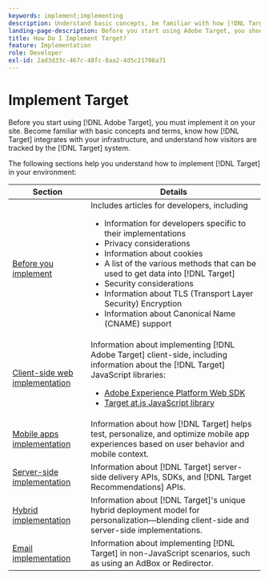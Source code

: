 ```yaml
---
keywords: implement;implementing
description: Understand basic concepts, be familiar with how [!DNL Target] works and integrates with your infrastructure, and understand how visitors are tracked.
landing-page-description: Before you start using Adobe Target, you should implement it on your site, understand a few basic concepts and terms, and be familiar with how [!DNL Target] works.
title: How Do I Implement Target?
feature: Implementation
role: Developer
exl-id: 2ad3d33c-467c-48fc-8aa2-4d5c21708a71
---
```

# Implement Target

Before you start using [!DNL Adobe Target], you must implement it on your site. Become familiar with basic concepts and terms, know how [!DNL Target] integrates with your infrastructure, and understand how visitors are tracked by the [!DNL Target] system.

The following sections help you understand how to implement [!DNL Target] in your environment:

|Section|Details|
| --- | --- |
|[Before you implement](c-considerations-before-you-implement-target/considerations-before-you-implement-target.md)|Includes articles for developers, including<ul><li>Information for developers specific to their implementations</li><li>Privacy considerations</li><li>Information about cookies<li>A list of the various methods that can be used to get data into [!DNL Target]</li><li>Security considerations</li><li>Information about TLS (Transport Layer Security) Encryption</li><li>Information about Canonical Name (CNAME) support</li></ul>|
|[Client-side web implementation](/help/main/c-implementing-target/c-implementing-target-for-client-side-web/implement-target-for-client-side-web.md)|Information about implementing [!DNL Adobe Target] client-side, including information about the [!DNL Target] JavaScript libraries:<ul><li>[Adobe Experience Platform Web SDK](/help/main/c-implementing-target/c-implementing-target-for-client-side-web/aep-web-sdk.md)</li><li>[Target at.js JavaScript library](/help/main/c-implementing-target/c-implementing-target-for-client-side-web/c-how-atjs-works/how-atjs-works.md)</li></ul>|
|[Mobile apps implementation](/help/main/c-target-mobile-app/target-mobile-app.md)|Information about how [!DNL Target] helps test, personalize, and optimize mobile app experiences based on user behavior and mobile context.|
|[Server-side implementation](/help/main/c-implementing-target/c-api-and-sdk-overview/api-and-sdk-overview.md)|Information about [!DNL Target] server-side delivery APIs, SDKs, and [!DNL Target Recommendations] APIs.|
|[Hybrid implementation](/help/main/c-implementing-target/hybrid-implementation.md)|Information about [!DNL Target]'s unique hybrid deployment model for personalization&mdash;blending client-side and server-side implementations.|
|[Email implementation](c-non-javascript-based-implementation/non-javascript-based-implementation.md)|Information about implementing [!DNL Target] in non-JavaScript scenarios, such as using an AdBox or Redirector.|
